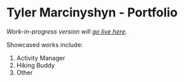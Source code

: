 # Tyler Marcinyshyn - Portfolio

*Work-in-progress version will [go live here](tyler-zane.com).*

Showcased works include:

1. Activity Manager
2. Hiking Buddy
3. Other

